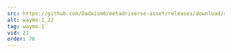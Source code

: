 ```yaml
---
src: https://github.com/Dadaism6/metadriverse-asset/releases/download/assetsv1.0.2/waymo-1_22.mp4
alt: waymo-1_22
tag: waymo-1
vid: 22
order: 76
---
```

